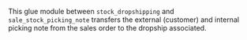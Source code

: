 This glue module between `stock_dropshipping` and `sale_stock_picking_note`
transfers the external (customer) and internal picking note from the sales order
to the dropship associated.
